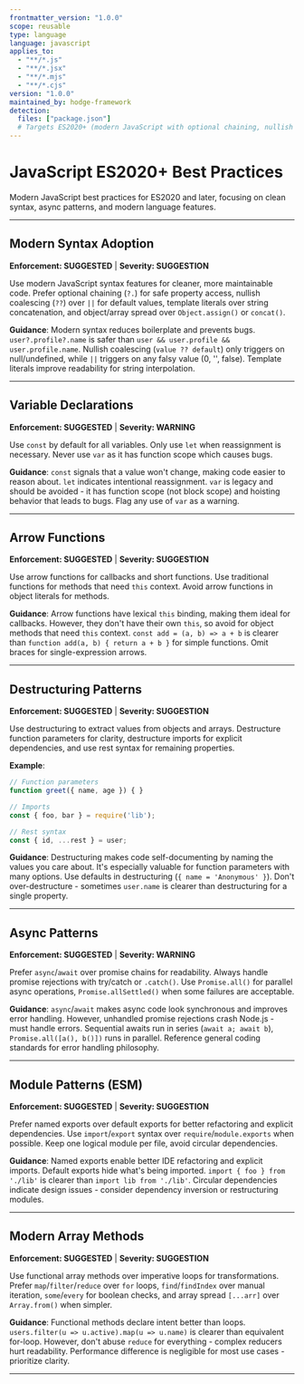 ```yaml
---
frontmatter_version: "1.0.0"
scope: reusable
type: language
language: javascript
applies_to:
  - "**/*.js"
  - "**/*.jsx"
  - "**/*.mjs"
  - "**/*.cjs"
version: "1.0.0"
maintained_by: hodge-framework
detection:
  files: ["package.json"]
  # Targets ES2020+ (modern JavaScript with optional chaining, nullish coalescing, etc.)
---
```


# JavaScript ES2020+ Best Practices

Modern JavaScript best practices for ES2020 and later, focusing on clean syntax, async patterns, and modern language features.

---

## Modern Syntax Adoption
**Enforcement: SUGGESTED** | **Severity: SUGGESTION**

Use modern JavaScript syntax features for cleaner, more maintainable code. Prefer optional chaining (`?.`) for safe property access, nullish coalescing (`??`) over `||` for default values, template literals over string concatenation, and object/array spread over `Object.assign()` or `concat()`.

**Guidance**: Modern syntax reduces boilerplate and prevents bugs. `user?.profile?.name` is safer than `user && user.profile && user.profile.name`. Nullish coalescing (`value ?? default`) only triggers on null/undefined, while `||` triggers on any falsy value (0, '', false). Template literals improve readability for string interpolation.

---

## Variable Declarations
**Enforcement: SUGGESTED** | **Severity: WARNING**

Use `const` by default for all variables. Only use `let` when reassignment is necessary. Never use `var` as it has function scope which causes bugs.

**Guidance**: `const` signals that a value won't change, making code easier to reason about. `let` indicates intentional reassignment. `var` is legacy and should be avoided - it has function scope (not block scope) and hoisting behavior that leads to bugs. Flag any use of `var` as a warning.

---

## Arrow Functions
**Enforcement: SUGGESTED** | **Severity: SUGGESTION**

Use arrow functions for callbacks and short functions. Use traditional functions for methods that need `this` context. Avoid arrow functions in object literals for methods.

**Guidance**: Arrow functions have lexical `this` binding, making them ideal for callbacks. However, they don't have their own `this`, so avoid for object methods that need `this` context. `const add = (a, b) => a + b` is clearer than `function add(a, b) { return a + b }` for simple functions. Omit braces for single-expression arrows.

---

## Destructuring Patterns
**Enforcement: SUGGESTED** | **Severity: SUGGESTION**

Use destructuring to extract values from objects and arrays. Destructure function parameters for clarity, destructure imports for explicit dependencies, and use rest syntax for remaining properties.

**Example**:
```javascript
// Function parameters
function greet({ name, age }) { }

// Imports
const { foo, bar } = require('lib');

// Rest syntax
const { id, ...rest } = user;
```

**Guidance**: Destructuring makes code self-documenting by naming the values you care about. It's especially valuable for function parameters with many options. Use defaults in destructuring (`{ name = 'Anonymous' }`). Don't over-destructure - sometimes `user.name` is clearer than destructuring for a single property.

---

## Async Patterns
**Enforcement: SUGGESTED** | **Severity: WARNING**

Prefer `async`/`await` over promise chains for readability. Always handle promise rejections with try/catch or `.catch()`. Use `Promise.all()` for parallel async operations, `Promise.allSettled()` when some failures are acceptable.

**Guidance**: `async`/`await` makes async code look synchronous and improves error handling. However, unhandled promise rejections crash Node.js - must handle errors. Sequential awaits run in series (`await a; await b`), `Promise.all([a(), b()])` runs in parallel. Reference general coding standards for error handling philosophy.

---

## Module Patterns (ESM)
**Enforcement: SUGGESTED** | **Severity: SUGGESTION**

Prefer named exports over default exports for better refactoring and explicit dependencies. Use `import`/`export` syntax over `require`/`module.exports` when possible. Keep one logical module per file, avoid circular dependencies.

**Guidance**: Named exports enable better IDE refactoring and explicit imports. Default exports hide what's being imported. `import { foo } from './lib'` is clearer than `import lib from './lib'`. Circular dependencies indicate design issues - consider dependency inversion or restructuring modules.

---

## Modern Array Methods
**Enforcement: SUGGESTED** | **Severity: SUGGESTION**

Use functional array methods over imperative loops for transformations. Prefer `map`/`filter`/`reduce` over `for` loops, `find`/`findIndex` over manual iteration, `some`/`every` for boolean checks, and array spread `[...arr]` over `Array.from()` when simpler.

**Guidance**: Functional methods declare intent better than loops. `users.filter(u => u.active).map(u => u.name)` is clearer than equivalent for-loop. However, don't abuse `reduce` for everything - complex reducers hurt readability. Performance difference is negligible for most use cases - prioritize clarity.

---

